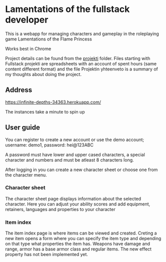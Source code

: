 # Lamentations of the fullstack developer
This is a webapp for managing characters and gameplay in the roleplaying game Lamentations of the Flame Princess

Works best in Chrome

Project details can be found from the [projekti](projekti) folder. Files starting with Fullstack projekti are spreadsheets with an account of spent hours (same content different format) and the file Projektin yhteenveto is a summary of my thoughts about doing the project.

## Address
https://infinite-depths-34363.herokuapp.com/

The instances take a minute to spin up

## User guide
You can register to create a new account or use the demo account; username: demo1, password: hei@123ABC

A password must have lower and upper cased characters, a special character and numbers and must be atleast 8 characters long.

After logging in you can create a new character sheet or choose one from the character menu.

### Character sheet
The character sheet page displays information about the selected character. Here you can adjust your ability scores and add equipment, retainers, languages and properties to your character

### Item index
The item index page is where items can be viewed and created. Creting a new item opens a form where you can specify the item type and depending on that type what properties the item has. Weapons have damage and range, armor has a base armor class and regular items. The new effect property has not been implemented yet.
